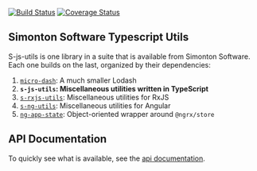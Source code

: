 [![Build Status](https://travis-ci.org/simontonsoftware/s-js-utils.svg?branch=master)](https://travis-ci.org/simontonsoftware/s-js-utils) [![Coverage Status](https://coveralls.io/repos/github/simontonsoftware/s-js-utils/badge.svg?branch=master)](https://coveralls.io/github/simontonsoftware/s-js-utils?branch=master)

## Simonton Software Typescript Utils

S-js-utils is one library in a suite that is available from Simonton Software. Each one builds on the last, organized by their dependencies:

1. [`micro-dash`](https://github.com/simontonsoftware/micro-dash): A much smaller Lodash
1. **`s-js-utils`: Miscellaneous utilities written in TypeScript**
1. [`s-rxjs-utils`](https://github.com/simontonsoftware/s-rxjs-utils): Miscellaneous utilities for RxJS
1. [`s-ng-utils`](https://github.com/simontonsoftware/s-ng-utils): Miscellaneous utilities for Angular
1. [`ng-app-state`](https://github.com/simontonsoftware/ng-app-state): Object-oriented wrapper around `@ngrx/store`

## API Documentation

To quickly see what is available, see the [api documentation](https://simontonsoftware.github.io/s-js-utils/typedoc).
